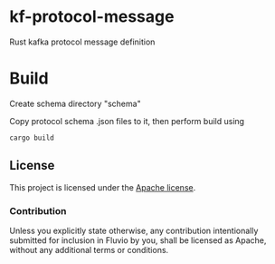 # kf-protocol-message

Rust kafka protocol message definition

# Build

Create schema directory "schema"

Copy protocol schema .json files to it, then perform build using

```cargo build```

## License

This project is licensed under the [Apache license](LICENSE-APACHE).

### Contribution

Unless you explicitly state otherwise, any contribution intentionally submitted
for inclusion in Fluvio by you, shall be licensed as Apache, without any additional
terms or conditions.